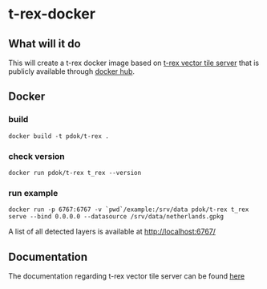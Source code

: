# t-rex-docker

## What will it do

This will create a t-rex docker image based on [t-rex vector tile server](https://github.com/t-rex-tileserver/t-rex) that is publicly available through [docker hub](https://hub.docker.com/r/pdok/t-rex).

## Docker

### build

```docker
docker build -t pdok/t-rex .
```

### check version

```docker
docker run pdok/t-rex t_rex --version
```

### run example

```docker
docker run -p 6767:6767 -v `pwd`/example:/srv/data pdok/t-rex t_rex serve --bind 0.0.0.0 --datasource /srv/data/netherlands.gpkg
```

A list of all detected layers is available at <http://localhost:6767/>

## Documentation

The documentation regarding t-rex vector tile server can be found [here](https://t-rex.tileserver.ch/doc/)
